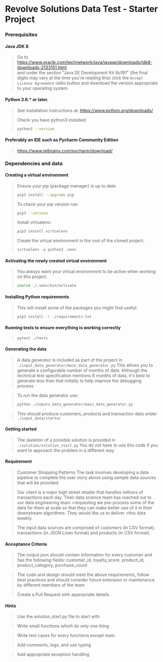 # Revolve Solutions Data Test - Starter Project

### Prerequisites
#### Java JDK 8
>
> Go to https://www.oracle.com/technetwork/java/javase/downloads/jdk8-downloads-2133151.html   
> and under the section "Java SE Development Kit 8u191" (the final digits may vary at the time you're reading this)
> click the `Accept License Agreement` radio button and download the version appropriate to your operating system.

#### Python 3.6.* or later.
> 
> See installation instructions at: https://www.python.org/downloads/
> 
> Check you have python3 installed:
> ```bash
> python3 --version
> ```

#### Preferably an IDE such as Pycharm Community Edition
>
> https://www.jetbrains.com/pycharm/download/


### Dependencies and data

#### Creating a virtual environment
>
> Ensure your pip (package manager) is up to date:
> ```bash
> pip3 install --upgrade pip
> ```
> 
> To check your pip version run:
> ```bash
> pip3 --version
> ```
> 
> Install virtualenv:
> ```bash
> pip3 install virtualenv
> ```
> 
> Create the virtual environment in the root of the cloned project:
> ```bash
> virtualenv -p python3 .venv
> ```

#### Activating the newly created virtual environment
> 
> You always want your virtual environment to be active when working on this project.
> 
> ```bash
> source ./.venv/bin/activate 
> ```

#### Installing Python requirements
>
> This will install some of the packages you might find useful:  
> ```bash
> pip3 install -r ./requirements.txt
> 
> ```

#### Running tests to ensure everything is working correctly
> 
> ```bash
> pytest ./tests
> ```

#### Generating the data
>
> A data generator is included as part of the project in `./input_data_generator/main_data_generator.py`
> This allows you to generate a configurable number of months of data.
> Although the technical test specification mentions 6 months of data, it's best to generate
> less than that initially to help improve the debugging process.

> To run the data generator use:
> ```bash
> python ./inputs_data_generator/main_data_generator.py
> ```

> This should produce customers, products and transaction data under `./input_data/starter`


#### Getting started
>
> The skeleton of a possible solution is provided in `./solution/solution_start.py`
> You do not have to use this code if you want to approach the problem in a different way.


#### Requirement

>Customer Shopping Patterns
>The task involves developing a data pipeline to complete the user story above using sample data sources that will be provided.
>
>Our client is a major high street retailer that handles millions of transactions each day. Their data science team has reached out to our data engineering team >requesting we pre-process some of the data for them at scale so that they can make better use of it in their downstream algorithms. They would like us to deliver >this data weekly.
>
>The input data sources are comprised of customers (in CSV format), transactions (in JSON Lines format) and products (in CSV format).



#### Acceptance Criteria


>The output json should contain information for every customer and has the following fields:
> customer_id, loyalty_score, product_id, product_category, purchase_count

> The code and design should meet the above requirements, follow best practices and should consider future extension or maintenance by different members of the team
>
> Create a Pull Request with appropriate details.


#### Hints

> Use the solution_start.py file to start with

> Write small functions which do only one thing

> Write test cases for every functions except main

> Add comments, logs, and use typing

> Add appropriate exception handling
